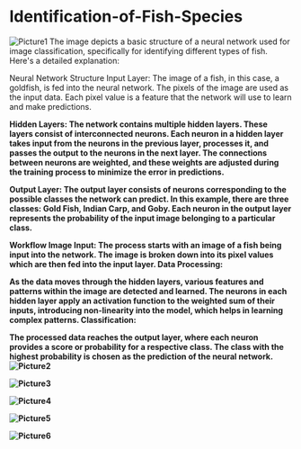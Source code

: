 # Identification-of-Fish-Species

![Picture1](https://github.com/srinivas21109/Identification-of-Fish-Species/assets/119849011/cc4ef9fb-1dd9-493b-8ed9-332def49ecfe)
The image depicts a basic structure of a neural network used for image classification, specifically for identifying different types of fish. Here's a detailed explanation:

Neural Network Structure
Input Layer:
The image of a fish, in this case, a goldfish, is fed into the neural network.
The pixels of the image are used as the input data. Each pixel value is a feature that the network will use to learn and make predictions.

<b>Hidden Layers:<b>
The network contains multiple hidden layers. These layers consist of interconnected neurons.
Each neuron in a hidden layer takes input from the neurons in the previous layer, processes it, and passes the output to the neurons in the next layer.
The connections between neurons are weighted, and these weights are adjusted during the training process to minimize the error in predictions.

Output Layer:
The output layer consists of neurons corresponding to the possible classes the network can predict. In this example, there are three classes: Gold Fish, Indian Carp, and Goby.
Each neuron in the output layer represents the probability of the input image belonging to a particular class.

Workflow
Image Input:
The process starts with an image of a fish being input into the network.
The image is broken down into its pixel values which are then fed into the input layer.
Data Processing:

As the data moves through the hidden layers, various features and patterns within the image are detected and learned.
The neurons in each hidden layer apply an activation function to the weighted sum of their inputs, introducing non-linearity into the model, which helps in learning complex patterns.
Classification:

The processed data reaches the output layer, where each neuron provides a score or probability for a respective class.
The class with the highest probability is chosen as the prediction of the neural network.
![Picture2](https://github.com/srinivas21109/Identification-of-Fish-Species/assets/119849011/93d94492-7512-4959-b933-510d19ea6c32)

![Picture3](https://github.com/srinivas21109/Identification-of-Fish-Species/assets/119849011/378fed92-6e8f-4ee3-845d-ab0d76d65c4c)

![Picture4](https://github.com/srinivas21109/Identification-of-Fish-Species/assets/119849011/50cd8f62-a382-4ea6-9809-2fd0aa67cbc8)

![Picture5](https://github.com/srinivas21109/Identification-of-Fish-Species/assets/119849011/360efe91-dd21-412a-b397-788c2b53bd93)

![Picture6](https://github.com/srinivas21109/Identification-of-Fish-Species/assets/119849011/02975bba-0cc1-4e1e-ab87-83a468afd5d3)
